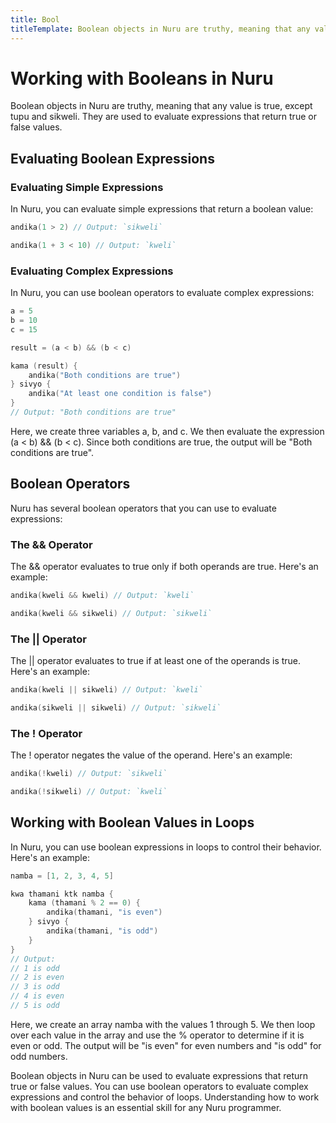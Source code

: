 ```yaml
---
title: Bool
titleTemplate: Boolean objects in Nuru are truthy, meaning that any value is true, except tupu and sikweli.
---
```


# Working with Booleans in Nuru

Boolean objects in Nuru are truthy, meaning that any value is true, except tupu and sikweli. They are used to evaluate expressions that return true or false values.

## Evaluating Boolean Expressions

### Evaluating Simple Expressions

In Nuru, you can evaluate simple expressions that return a boolean value:

```go
andika(1 > 2) // Output: `sikweli`

andika(1 + 3 < 10) // Output: `kweli`
```

### Evaluating Complex Expressions

In Nuru, you can use boolean operators to evaluate complex expressions:

```go
a = 5
b = 10
c = 15

result = (a < b) && (b < c)

kama (result) {
    andika("Both conditions are true")
} sivyo {
    andika("At least one condition is false")
}
// Output: "Both conditions are true"
```

Here, we create three variables a, b, and c. We then evaluate the expression (a < b) && (b < c). Since both conditions are true, the output will be "Both conditions are true".

## Boolean Operators

Nuru has several boolean operators that you can use to evaluate expressions:

### The && Operator

The && operator evaluates to true only if both operands are true. Here's an example:

```go
andika(kweli && kweli) // Output: `kweli`

andika(kweli && sikweli) // Output: `sikweli`
```

### The || Operator

The || operator evaluates to true if at least one of the operands is true. Here's an example:

```go
andika(kweli || sikweli) // Output: `kweli`

andika(sikweli || sikweli) // Output: `sikweli`
```

### The ! Operator

The ! operator negates the value of the operand. Here's an example:

```go
andika(!kweli) // Output: `sikweli`

andika(!sikweli) // Output: `kweli`
```

## Working with Boolean Values in Loops

In Nuru, you can use boolean expressions in loops to control their behavior. Here's an example:

```go
namba = [1, 2, 3, 4, 5]

kwa thamani ktk namba {
    kama (thamani % 2 == 0) {
        andika(thamani, "is even")
    } sivyo {
        andika(thamani, "is odd")
    }
}
// Output:
// 1 is odd
// 2 is even
// 3 is odd
// 4 is even
// 5 is odd
```

Here, we create an array namba with the values 1 through 5. We then loop over each value in the array and use the % operator to determine if it is even or odd. The output will be "is even" for even numbers and "is odd" for odd numbers.

Boolean objects in Nuru can be used to evaluate expressions that return true or false values. You can use boolean operators to evaluate complex expressions and control the behavior of loops. Understanding how to work with boolean values is an essential skill for any Nuru programmer.
